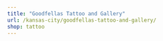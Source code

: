 ```yaml
---
title: "Goodfellas Tattoo and Gallery"
url: /kansas-city/goodfellas-tattoo-and-gallery/
shop: tattoo
---
```

